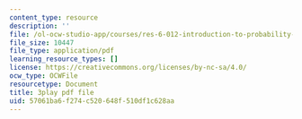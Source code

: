 ```yaml
---
content_type: resource
description: ''
file: /ol-ocw-studio-app/courses/res-6-012-introduction-to-probability-spring-2018/57061ba6f274c520648f510df1c628aa_eXf2Zak-s0o.pdf
file_size: 10447
file_type: application/pdf
learning_resource_types: []
license: https://creativecommons.org/licenses/by-nc-sa/4.0/
ocw_type: OCWFile
resourcetype: Document
title: 3play pdf file
uid: 57061ba6-f274-c520-648f-510df1c628aa
---
```

